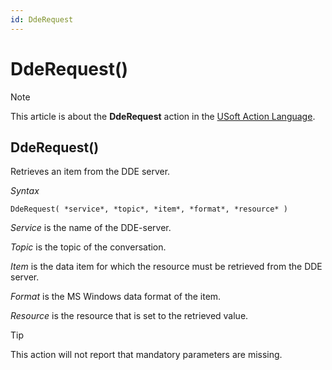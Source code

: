 ```yaml
---
id: DdeRequest
---
```


# DdeRequest()



> [!NOTE]
> This article is about the **DdeRequest** action in the [USoft Action Language](/docs/Task%20flow/Action%20Language%20reference/USoft%20Action%20Language.md).

## **DdeRequest()**

Retrieves an item from the DDE server.

*Syntax*

```
DdeRequest( *service*, *topic*, *item*, *format*, *resource* )
```

*Service* is the name of the DDE-server.

*Topic* is the topic of the conversation.

*Item* is the data item for which the resource must be retrieved from the DDE server.

*Format* is the MS Windows data format of the item.

*Resource* is the resource that is set to the retrieved value.

> [!TIP]
> This action will not report that mandatory parameters are missing.